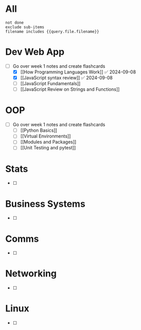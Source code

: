 # All
```tasks
not done
exclude sub-items
filename includes {{query.file.filename}}
```

# Dev Web App
- [ ] Go over week 1 notes and create flashcards
	- [x] [[How Programming Languages Work]] ✅ 2024-09-08
	- [x] [[JavaScript syntax review]] ✅ 2024-09-08
	- [ ] [[JavaScript Fundamentals]]
	- [ ] [[JavaScript Review on Strings and Functions]]
# OOP
- [ ] Go over week 1 notes and create flashcards
	- [ ] [[Python Basics]]
	- [ ] [[Virtual Environments]]
	- [ ] [[Modules and Packages]]
	- [ ] [[Unit Testing and pytest]]
# Stats
- [ ]
# Business Systems
- [ ]
# Comms
- [ ]
# Networking
- [ ]
# Linux
- [ ]
